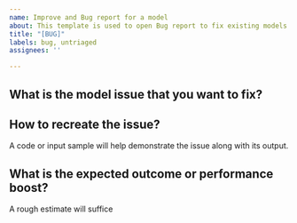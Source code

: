 ```yaml
---
name: Improve and Bug report for a model
about: This template is used to open Bug report to fix existing models
title: "[BUG]"
labels: bug, untriaged
assignees: ''

---
```


## What is the model issue that you want to fix?

## How to recreate the issue?
A code or input sample will help demonstrate the issue along with its output.

## What is the expected outcome or performance boost?
A rough estimate will suffice
